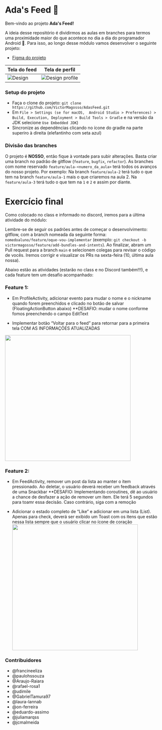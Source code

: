 # Ada's Feed :rocket:
Bem-vindo ao projeto <b>Ada's Feed!</b>

A ideia desse repositório é dividirmos as aulas em branches para termos uma proximidade maior do que acontece no dia a dia do programador Android :robot:. Para isso, ao longo desse módulo vamos desenvolver o seguinte projeto:
- [Figma do projeto](https://www.figma.com/file/JhP1GD7IkFsVryztoW3q09/Untitled?node-id=0%3A1&t=VM9Dn01siLwbqNsa-1)

| Tela do feed | Tela de perfil |
|---|---|
| ![Design](https://user-images.githubusercontent.com/62938087/219476521-5d83e62e-b95c-4216-971a-8586f7a8ec75.png) | ![Design profile](https://user-images.githubusercontent.com/62938087/219476543-5b0f0867-e728-49bd-9530-5fc33243474c.png) |

### Setup do projeto
- Faça o clone do projeto: `git clone https://github.com/VictorMagosso/AdasFeed.git`
- Em `File > Settings (se for macOS,  Android Studio > Preferences) > Build, Execution, Deployment > Build Tools > Gradle` e na versão da JDK selecione `Use Embedded JDK`)
- Sincronize as dependências clicando no ícone do gradle na parte superiro à direita (elefantinho com seta azul)

### Divisão das branches
O projeto é <b>NOSSO</b>, então fique à vontade para subir alterações. Basta criar uma branch no padrão de gitflow (`feature`, `bugfix`, `refactor`). As branches com nome reservado `feature/aula-<numero_da_aula>` terá todos os avanços do nosso projeto. Por exemplo: Na branch `feature/aula-2` terá tudo o que tem na branch `feature/aula-1` mais o que criaremos na aula 2. Na `feature/aula-3` terá tudo o que tem na `1` e `2` e assim por diante.

# Exercício final
Como colocado no class e informado no discord, iremos para a última atividade do módulo:

Lembre-se de seguir os padrões antes de começar o desenvolvimento: gitflow, com a branch nomeada da seguinte forma: `nomedoaluno/feature/oque-vou-implementar` (exemplo: `git checkout -b victormagosso/feature/add-bundles-and-intents`). Ao finalizar, abram um Pull request para a branch `main` e selecionem colegas para revisar o código de vocês. Iremos corrigir e visualizar os PRs na sexta-feira (10, última aula nossa).

Abaixo estão as atividades (estarão no class e no Discord também!!!), e cada feature tem um desafio acompanhado:

### Feature 1: 
- Em ProfileActivity, adicionar evento para mudar o nome e o nickname quando forem preenchidos
e clicado no botão de salvar (FloatingActionButton abaixo)
**DESAFIO: mudar o nome conforme fomos preenchendo o campo EditText

- Implementar botão “Voltar para o feed” para retornar para a primeira tela
COM AS INFORMAÇÕES ATUALIZADAS<br>

<img src="https://user-images.githubusercontent.com/62938087/222975383-0f27da75-32ba-40c3-b152-5bed19d8f398.png" 
width="415"/><br>
### Feature 2: 
- Em FeedActivity, remover um post da lista ao manter o item pressionado. Ao deletar, o usuário deverá
receber um feedback através de uma Snackbar
**DESAFIO: Implementando coroutines, dê ao usuário a chance de desfazer a ação de remover
um item. Ele terá 5 segundos para toamr essa decisão. Caso contrário, siga com a remoção

- Adicionar o estado completo de “Like” e adicionar em uma lista (List<LikedPost>). Apenas para check,
deverá ser exibido um Toast com os itens que estão nessa lista sempre que o usuário clicar
no ícone de coração
<img src="https://user-images.githubusercontent.com/62938087/222975406-9fa486d7-79bb-4d18-b533-32ab09dffd16.png" width="415"/><br>
### Contribuidores

 - @francineeliza
 - @paulohssouza
 - @Araujo-Raiara
 - @rafael-rosa1
 - @udimile
 - @GabrielTamura97
 - @laura-lannab
 - @on-ferreira
 - @eduardo-assimo
 - @juliamarqss
 - @jcmalmeida
